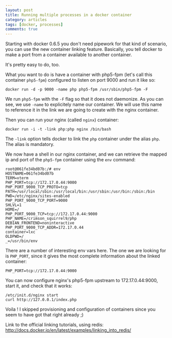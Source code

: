 ```yaml
---
layout: post
title: Running multiple processes in a docker container
category: articles
tags: [docker, processes]
comments: true
---
```


Starting with docker 0.6.5 you don't need pipework for that kind of scenario, you can use the new container linking feature. Basically, you tell docker to make a port from a container available to another container.

It's pretty easy to do, too.

What you want to do is have a container with php5-fpm (let's call this container `php5-fpm`) configured to listen on port 9000 and run it like so:

    docker run -d -p 9000 -name php php5-fpm /usr/sbin/php5-fpm -F

We run `php5-fpm` with the `-F` flag so that it does not daemonize. As you can see, we use `-name` to explicitely name our container. We will use this name to reference it in the link we are going to create with the nginx container.

Then you can run your nginx (called `nginx`) container:

    docker run -i -t -link php:php nginx /bin/bash

The `-link` option tells docker to link the `php` container under the alias `php`. The alias is mandatory.

We now have a shell in our nginx container, and we can retrieve the mapped ip and port of the `php5-fpm` container using the `env` command:

    root@061fe34bd07b:/# env
    HOSTNAME=061fe34bd07b
    TERM=xterm
    PHP_PORT=tcp://172.17.0.44:9000
    PHP_PORT_9000_TCP_PROTO=tcp
    PATH=/usr/local/sbin:/usr/local/bin:/usr/sbin:/usr/bin:/sbin:/bin
    PWD=/etc/nginx/sites-enabled
    PHP_PORT_9000_TCP_PORT=9000
    SHLVL=1
    HOME=/
    PHP_PORT_9000_TCP=tcp://172.17.0.44:9000
    PHP_NAME=/crimson_squirrel9/php
    DEBIAN_FRONTEND=noninteractive
    PHP_PORT_9000_TCP_ADDR=172.17.0.44
    container=lxc
    OLDPWD=/
    _=/usr/bin/env

There are a number of interesting env vars here. The one we are looking for is `PHP_PORT`, since it gives the most complete information about the linked container:

    PHP_PORT=tcp://172.17.0.44:9000

You can now configure nginx's php5-fpm upstream to 172.17.0.44:9000, start it, and check that it works:

    /etc/init.d/nginx start
    curl http://127.0.0.1/index.php

Voila ! I skipped provisioning and configuration of containers since you seem to have got that right already ;)

Link to the official linking tutorials, using redis: http://docs.docker.io/en/latest/examples/linking_into_redis/
